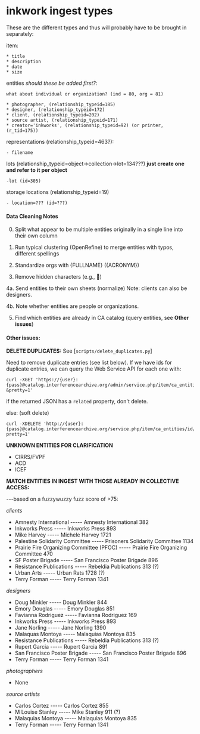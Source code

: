 inkwork ingest types
====================

These are the different types and thus will probably have to be brought in separately:

item:

	* title
	* description
	* date
	* size

entities *should these be added first?*: 

	what about individual or organization? (ind = 80, org = 81)

	* photographer, (relationship_typeid=185) 
	* designer, (relationship_typeid=172)
	* client, (relationship_typeid=202)
	* source artist, (relationship_typeid=171)
	* creator='inkworks', (relationship_typeid=92) (or printer, (r_tid=175))

representations (relationship_typeid=463?):

	- filename

lots (relationship_typeid=object->collection->lot=134???) **just create one and refer to it per object**

	-lot (id=305)

storage locations (relationship_typeid=19)

	- location=??? (id=???)


#### Data Cleaning Notes

0. Split what appear to be multiple entities originally in a single line into their own column

1. Run typical clustering (OpenRefine) to merge entities with typos, different spellings

2. Standardize orgs with {FULLNAME} ({ACRONYM})

3. Remove hidden characters (e.g., )

4a. Send entities to their own sheets (normalize) Note: clients can also be designers.

4b. Note whether entities are people or organizations.

5. Find which entities are already in CA catalog (query entities, see **Other issues**)



#### Other issues:

**DELETE DUPLICATES:** See [`scripts/delete_duplicates.py`]

Need to remove duplicate entries (see list below). If we have ids for duplicate entries, we can query the Web Service API for each one with:

    curl -XGET 'https://{user}:{pass}@catalog.interferencearchive.org/admin/service.php/item/ca_entities/id/{id}?&pretty=1'

if the returned JSON has a `related` property, don't delete.

else: (soft delete)

    curl -XDELETE 'http://{user}:{pass}@catalog.interferencearchive.org/service.php/item/ca_entities/id/{id}?pretty=1'

**UNKNOWN ENTITIES FOR CLARIFICATION**

- CIRRS/FVPF
- ACD
- ICEF

**MATCH ENTITIES IN INGEST WITH THOSE ALREADY IN COLLECTIVE ACCESS:**

---based on a fuzzywuzzy fuzz score of >75:

*clients*

- Amnesty International ----- Amnesty International 382
- Inkworks Press ----- Inkworks Press 893
- Mike Harvey ----- Michele Harvey 1721
- Palestine Solidarity Committee ----- Prisoners Solidarity Committee 1134
- Prairie Fire Organizing Committee (PFOC) ----- Prairie Fire Organizing Committee 470
- SF Poster Brigade ----- San Francisco Poster Brigade 896
- Resistance Publications ----- Rebeldia Publications 313 (?)
- Urban Arts ----- Urban Rats 1728 (?)
- Terry Forman ----- Terry Forman 1341

*designers* 

- Doug Minkler ----- Doug Minkler 844
- Emory Douglas ----- Emory Douglas 851
- Favianna Rodriguez ----- Favianna Rodriguez 169
- Inkworks Press ----- Inkworks Press 893
- Jane Norling ----- Jane Norling 1390
- Malaquas Montoya ----- Malaquias Montoya 835
- Resistance Publications ----- Rebeldia Publications 313 (?)
- Rupert Garcia ----- Rupert Garcia 891
- San Francisco Poster Brigade ----- San Francisco Poster Brigade 896
- Terry Forman ----- Terry Forman 1341

*photographers*

- None

*source artists* 

- Carlos Cortez ----- Carlos Cortez 855
- M Louise Stanley ----- Mike Stanley 911 (?)
- Malaquias Montoya ----- Malaquias Montoya 835
- Terry Forman ----- Terry Forman 1341
